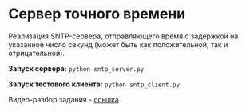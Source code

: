 # Сервер точного времени

Реализация SNTP-сервера, отправляющего время с задержкой на указанное
число секунд (может быть как положительной, так и отрицательной).

**Запуск сервера:** ``python sntp_server.py``

**Запуск тестового клиента:** ``python sntp_client.py``

Видео-разбор задания - [ссылка](https://www.youtube.com/watch?v=dQw4w9WgXcQ).